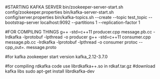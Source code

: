 #STARTING KAFKA SERVER
bin/zookeeper-server-start.sh config/zookeeper.properties
bin/kafka-server-start.sh config/server.properties
bin/kafka-topics.sh --create --topic test_topic --bootstrap-server localhost:9092 --partitions 1 --replication-factor 1



#FOR COMPILING THINGS
g++ -std=c++11 producer.cpp message.pb.cc -lrdkafka -lprotobuf -lpthread -o producer
g++ -std=c++11 consumer.cpp message.pb.cc -lrdkafka -lprotobuf -lpthread -o consumer
protoc --cpp_out=. message.proto


#for kafka zookeeper start  version
kafka_2.12-3.7.0

#for compiling rdkafka code
use librdkafka++.so in rdkaf.tar.gz 
#download kafka libs
sudo apt-get install librdkafka-dev



